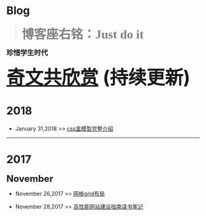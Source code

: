 # Blog

> <font color=gray size=6 face="微软雅黑"><b>博客座右铭：Just do it</b></font>

<font size=4><b>珍惜学生时代</b></font>

<font size=12><b>[奇文共欣赏](https://github.com/wksmile/blog/issues/1)  (持续更新)</b></font>

# 2018

- January 31,2018 >> [css盒模型完整介绍](https://github.com/wksmile/blog/issues/4)

***

# 2017

<font size=5><b>November</b></font>

- November 26,2017 >> [网格grid布局](https://github.com/wksmile/blog/issues/2)

- November 28,2017 >> [高性能网站建设指南读书笔记](https://github.com/wksmile/blog/issues/3)